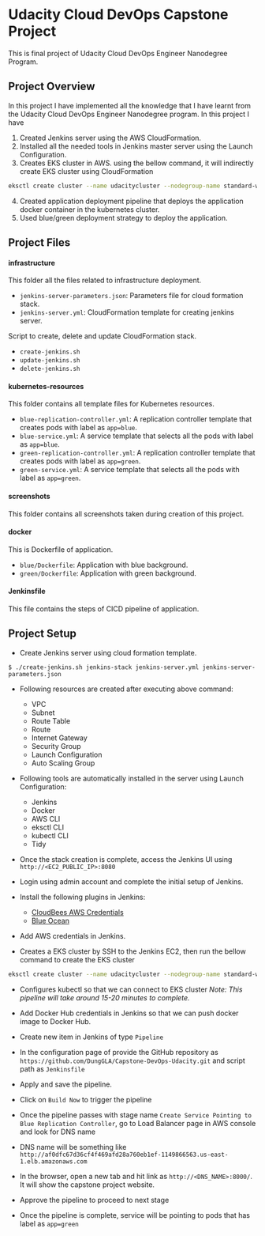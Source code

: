 # Udacity Cloud DevOps Capstone Project

This is final project of Udacity Cloud DevOps Engineer Nanodegree Program.

## Project Overview

In this project I have implemented all the knowledge that I have learnt from the Udacity Cloud DevOps Engineer Nanodegree program. In this project I have

1. Created Jenkins server using the AWS CloudFormation.
2. Installed all the needed tools in Jenkins master server using the Launch Configuration.
3. Creates EKS cluster in AWS.
   using the bellow command, it will indirectly create EKS cluster using CloudFormation

```sh
eksctl create cluster --name udacitycluster --nodegroup-name standard-workers --node-type t2.micro --nodes 2 --nodes-min 1 --nodes-max 3 --region us-east-1 --zones us-east-1a --zones us-east-1b --zones us-east-1c
```

4. Created application deployment pipeline that deploys the application docker container in the kubernetes cluster.
5. Used blue/green deployment strategy to deploy the application.

## Project Files

#### infrastructure

This folder all the files related to infrastructure deployment.

- `jenkins-server-parameters.json`: Parameters file for cloud formation stack.
- `jenkins-server.yml`: CloudFormation template for creating jenkins server.

Script to create, delete and update CloudFormation stack.

- `create-jenkins.sh`
- `update-jenkins.sh`
- `delete-jenkins.sh`

#### kubernetes-resources

This folder contains all template files for Kubernetes resources.

- `blue-replication-controller.yml`: A replication controller template that creates pods with label as `app=blue`.
- `blue-service.yml`: A service template that selects all the pods with label as `app=blue`.
- `green-replication-controller.yml`: A replication controller template that creates pods with label as `app=green`.
- `green-service.yml`: A service template that selects all the pods with label as `app=green`.

#### screenshots

This folder contains all screenshots taken during creation of this project.

#### docker

This is Dockerfile of application.

- `blue/Dockerfile`: Application with blue background.
- `green/Dockerfile`: Application with green background.

#### Jenkinsfile

This file contains the steps of CICD pipeline of application.

## Project Setup

- Create Jenkins server using cloud formation template.

```
$ ./create-jenkins.sh jenkins-stack jenkins-server.yml jenkins-server-parameters.json
```

- Following resources are created after executing above command:
  - VPC
  - Subnet
  - Route Table
  - Route
  - Internet Gateway
  - Security Group
  - Launch Configuration
  - Auto Scaling Group
- Following tools are automatically installed in the server using Launch Configuration:
  - Jenkins
  - Docker
  - AWS CLI
  - eksctl CLI
  - kubectl CLI
  - Tidy
- Once the stack creation is complete, access the Jenkins UI using `http://<EC2_PUBLIC_IP>:8080`
- Login using admin account and complete the initial setup of Jenkins.
- Install the following plugins in Jenkins:
  - [CloudBees AWS Credentials](https://plugins.jenkins.io/aws-credentials/)
  - [Blue Ocean](https://plugins.jenkins.io/blueocean/)
- Add AWS credentials in Jenkins.

- Creates a EKS cluster by SSH to the Jenkins EC2, then run the bellow command to create the EKS cluster

```sh
eksctl create cluster --name udacitycluster --nodegroup-name standard-workers --node-type t2.micro --nodes 2 --nodes-min 1 --nodes-max 3 --region us-east-1 --zones us-east-1a --zones us-east-1b --zones us-east-1c
```

- Configures kubectl so that we can connect to EKS cluster
  _Note: This pipeline will take around 15-20 minutes to complete._

- Add Docker Hub credentials in Jenkins so that we can push docker image to Docker Hub.
- Create new item in Jenkins of type `Pipeline`
- In the configuration page of provide the GitHub repository as `https://github.com/DungGLA/Capstone-DevOps-Udacity.git` and script path as `Jenkinsfile`
- Apply and save the pipeline.
- Click on `Build Now` to trigger the pipeline
- Once the pipeline passes with stage name `Create Service Pointing to Blue Replication Controller`, go to Load Balancer page in AWS console and look for DNS name
- DNS name will be something like `http://af0dfc67d36cf4f469afd28a760eb1ef-1149866563.us-east-1.elb.amazonaws.com`
- In the browser, open a new tab and hit link as `http://<DNS_NAME>:8000/`. It will show the capstone project website.
- Approve the pipeline to proceed to next stage
- Once the pipeline is complete, service will be pointing to pods that has label as `app=green`
